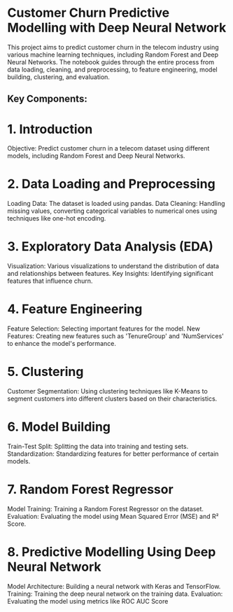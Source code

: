 # Customer Churn Predictive Modelling with Deep Neural Network
This project aims to predict customer churn in the telecom industry using various machine learning techniques, including Random Forest and Deep Neural Networks. The notebook guides through the entire process from data loading, cleaning, and preprocessing, to feature engineering, model building, clustering, and evaluation.

## Key Components:
# 1. Introduction
Objective: Predict customer churn in a telecom dataset using different models, including Random Forest and Deep Neural Networks.
# 2. Data Loading and Preprocessing
Loading Data: The dataset is loaded using pandas.
Data Cleaning: Handling missing values, converting categorical variables to numerical ones using techniques like one-hot encoding.
# 3. Exploratory Data Analysis (EDA)
Visualization: Various visualizations to understand the distribution of data and relationships between features.
Key Insights: Identifying significant features that influence churn.
# 4. Feature Engineering
Feature Selection: Selecting important features for the model.
New Features: Creating new features such as 'TenureGroup' and 'NumServices' to enhance the model's performance.
# 5. Clustering
Customer Segmentation: Using clustering techniques like K-Means to segment customers into different clusters based on their characteristics.
# 6. Model Building
Train-Test Split: Splitting the data into training and testing sets.
Standardization: Standardizing features for better performance of certain models.
# 7. Random Forest Regressor
Model Training: Training a Random Forest Regressor on the dataset.
Evaluation: Evaluating the model using Mean Squared Error (MSE) and R² Score.
# 8. Predictive Modelling Using Deep Neural Network
Model Architecture: Building a neural network with Keras and TensorFlow.
Training: Training the deep neural network on the training data.
Evaluation: Evaluating the model using metrics like ROC AUC Score
